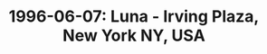 ---
layout: show
title: '1996-06-07: Luna - Irving Plaza, New York NY, USA'
name: 1996-06-07-luna-irving-plaza-new-york-ny-usa
artist-name: 'Luna'
show-venue: 'Irving Plaza, New York NY, USA'
show-setlist: [
  "Slide",
  "Tracy I Love You",
  "We're Both Confused",
  "Chinatown",
  "Slash Your Tires",
  "Moon Palace",
  "Kalamazoo",
  "Sideshow By The Seashore",
  "23 Minutes in Brussels",
  "Lost In Space",
  "California (All the Way)",
  "Bewitched",
  "Fourth of July",
  "Tiger Lily",
  "Time to Quit",
  ""
  ]
show-date: 1996-06-07
show-radio: 
show-lastfm: 
show-cancelled: 
performers: 
facebook-event-url: 
show-poster-url: 'http://media.fullofwishes.co.uk/02-luna/show_assets/1996-06-07/1996-06-07-luna-poster.jpg'
show-ticket-url: 
show-venue-website: 
show-additional: 
---